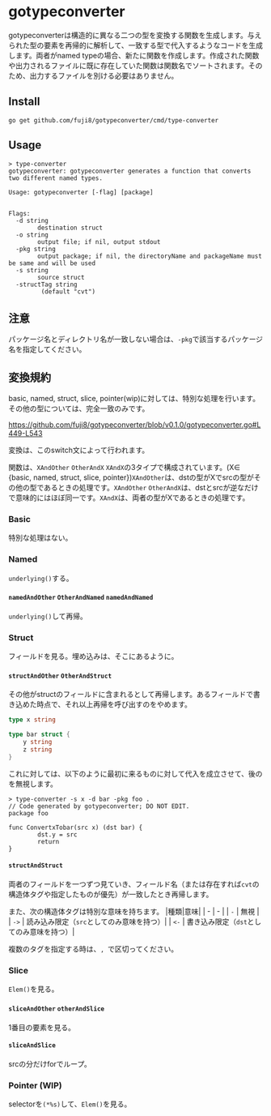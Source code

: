 # gotypeconverter

gotypeconverterは構造的に異なる二つの型を変換する関数を生成します。与えられた型の要素を再帰的に解析して、一致する型で代入するようなコードを生成します。両者がnamed typeの場合、新たに関数を作成します。作成された関数や出力されるファイルに既に存在していた関数は関数名でソートされます。そのため、出力するファイルを別ける必要はありません。

## Install
```shell
go get github.com/fuji8/gotypeconverter/cmd/type-converter
```

## Usage
```shell
> type-converter                          
gotypeconverter: gotypeconverter generates a function that converts two different named types.

Usage: gotypeconverter [-flag] [package]


Flags:
  -d string
        destination struct
  -o string
        output file; if nil, output stdout
  -pkg string
        output package; if nil, the directoryName and packageName must be same and will be used
  -s string
        source struct
  -structTag string
         (default "cvt")
```

## 注意
パッケージ名とディレクトリ名が一致しない場合は、`-pkg`で該当するパッケージ名を指定してください。



## 変換規約
basic, named, struct, slice, pointer(wip)に対しては、特別な処理を行います。その他の型については、完全一致のみです。

https://github.com/fuji8/gotypeconverter/blob/v0.1.0/gotypeconverter.go#L449-L543

変換は、このswitch文によって行われます。

関数は、`XAndOther` `OtherAndX` `XAndX`の3タイプで構成されています。(X$\in$ {basic, named, struct, slice, pointer})`XAndOther`は、dstの型がXでsrcの型がその他の型であるときの処理です。`XAndOther` `OtherAndX`は、dstとsrcが逆なだけで意味的にはほぼ同一です。`XAndX`は、両者の型がXであるときの処理です。

### Basic

特別な処理はない。



### Named

`underlying()`する。

#### `namedAndOther` `OtherAndNamed` `namedAndNamed`

`underlying()`して再帰。



### Struct

フィールドを見る。埋め込みは、そこにあるように。

#### `structAndOther` `OtherAndStruct` 

その他がstructのフィールドに含まれるとして再帰します。あるフィールドで書き込めた時点で、それ以上再帰を呼び出すのをやめます。

```go
type x string

type bar struct {
    y string
    z string
}
```

これに対しては、以下のように最初に来るものに対して代入を成立させて、後のを無視します。

```shell
> type-converter -s x -d bar -pkg foo .
// Code generated by gotypeconverter; DO NOT EDIT.
package foo

func ConvertxTobar(src x) (dst bar) {
        dst.y = src
        return
}
```

#### `structAndStruct`

両者のフィールドを一つずつ見ていき、フィールド名（または存在すれば`cvt`の構造体タグや指定したものが優先）が一致したとき再帰します。

また、次の構造体タグは特別な意味を持ちます。
|種類|意味|
| - | - |
| `-` | 無視 |
| `->` | 読み込み限定（`src`としてのみ意味を持つ）|
| `<-` | 書き込み限定（`dst`としてのみ意味を持つ）|

複数のタグを指定する時は、`, `で区切ってください。


### Slice

`Elem()`を見る。

#### `sliceAndOther` `otherAndSlice`

1番目の要素を見る。

#### `sliceAndSlice`

srcの分だけforでループ。



### Pointer (WIP)

selectorを`(*%s)`して、`Elem()`を見る。